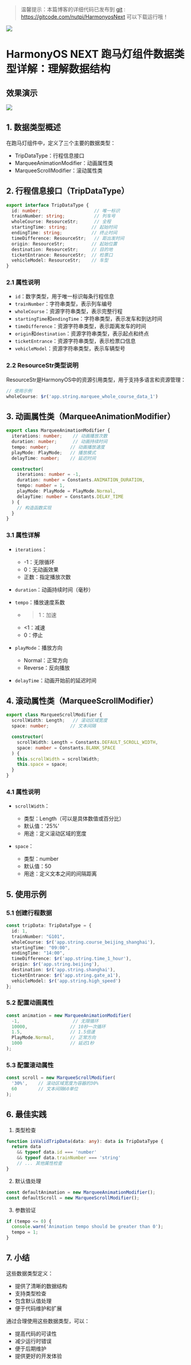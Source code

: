 > 温馨提示：本篇博客的详细代码已发布到 [git](https://gitcode.com/nutpi/HarmonyosNext) : https://gitcode.com/nutpi/HarmonyosNext 可以下载运行哦！

![](../images/img_b084eda4.png)

# HarmonyOS NEXT 跑马灯组件数据类型详解：理解数据结构
## 效果演示

![](../images/img_97896a98.png)
## 1. 数据类型概述

在跑马灯组件中，定义了三个主要的数据类型：
- TripDataType：行程信息接口
- MarqueeAnimationModifier：动画属性类
- MarqueeScrollModifier：滚动属性类

## 2. 行程信息接口（TripDataType）

```typescript
export interface TripDataType {
  id: number;                    // 唯一标识
  trainNumber: string;           // 列车号
  wholeCourse: ResourceStr;      // 全程
  startingTime: string;         // 起始时间
  endingTime: string;           // 终止时间
  timeDifference: ResourceStr;   // 距出发时间
  origin: ResourceStr;          // 起始位置
  destination: ResourceStr;     // 目的地
  ticketEntrance: ResourceStr;  // 检票口
  vehicleModel: ResourceStr;    // 车型
}
```

### 2.1 属性说明

- `id`：数字类型，用于唯一标识每条行程信息
- `trainNumber`：字符串类型，表示列车编号
- `wholeCourse`：资源字符串类型，表示完整行程
- `startingTime`和`endingTime`：字符串类型，表示发车和到达时间
- `timeDifference`：资源字符串类型，表示距离发车的时间
- `origin`和`destination`：资源字符串类型，表示起点和终点
- `ticketEntrance`：资源字符串类型，表示检票口信息
- `vehicleModel`：资源字符串类型，表示车辆型号

### 2.2 ResourceStr类型说明

ResourceStr是HarmonyOS中的资源引用类型，用于支持多语言和资源管理：
```typescript
// 使用示例
wholeCourse: $r('app.string.marquee_whole_course_data_1')
```

## 3. 动画属性类（MarqueeAnimationModifier）

```typescript
export class MarqueeAnimationModifier {
  iterations: number;    // 动画播放次数
  duration: number;      // 动画持续时间
  tempo: number;        // 动画播放速度
  playMode: PlayMode;   // 播放模式
  delayTime: number;    // 延迟时间

  constructor(
    iterations: number = -1,
    duration: number = Constants.ANIMATION_DURATION,
    tempo: number = 1,
    playMode: PlayMode = PlayMode.Normal,
    delayTime: number = Constants.DELAY_TIME
  ) {
    // 构造函数实现
  }
}
```

### 3.1 属性详解

- `iterations`：
  - -1：无限循环
  - 0：无动画效果
  - 正数：指定播放次数

- `duration`：动画持续时间（毫秒）
- `tempo`：播放速度系数
  - >1：加速
  - <1：减速
  - 0：停止

- `playMode`：播放方向
  - Normal：正常方向
  - Reverse：反向播放

- `delayTime`：动画开始前的延迟时间

## 4. 滚动属性类（MarqueeScrollModifier）

```typescript
export class MarqueeScrollModifier {
  scrollWidth: Length;   // 滚动区域宽度
  space: number;        // 文本间隔

  constructor(
    scrollWidth: Length = Constants.DEFAULT_SCROLL_WIDTH,
    space: number = Constants.BLANK_SPACE
  ) {
    this.scrollWidth = scrollWidth;
    this.space = space;
  }
}
```

### 4.1 属性说明

- `scrollWidth`：
  - 类型：Length（可以是具体数值或百分比）
  - 默认值：'25%'
  - 用途：定义滚动区域的宽度

- `space`：
  - 类型：number
  - 默认值：50
  - 用途：定义文本之间的间隔距离

## 5. 使用示例

### 5.1 创建行程数据

```typescript
const tripData: TripDataType = {
  id: 1,
  trainNumber: "G101",
  wholeCourse: $r('app.string.course_beijing_shanghai'),
  startingTime: "09:00",
  endingTime: "14:00",
  timeDifference: $r('app.string.time_1_hour'),
  origin: $r('app.string.beijing'),
  destination: $r('app.string.shanghai'),
  ticketEntrance: $r('app.string.gate_a1'),
  vehicleModel: $r('app.string.high_speed')
};
```

### 5.2 配置动画属性

```typescript
const animation = new MarqueeAnimationModifier(
  -1,                    // 无限循环
  10000,                // 10秒一次循环
  1.5,                  // 1.5倍速
  PlayMode.Normal,      // 正常方向
  1000                  // 延迟1秒
);
```

### 5.3 配置滚动属性

```typescript
const scroll = new MarqueeScrollModifier(
  '30%',    // 滚动区域宽度为容器的30%
  60        // 文本间隔60单位
);
```

## 6. 最佳实践

1. 类型检查
```typescript
function isValidTripData(data: any): data is TripDataType {
  return data 
    && typeof data.id === 'number'
    && typeof data.trainNumber === 'string'
    // ... 其他属性检查
}
```

2. 默认值处理
```typescript
const defaultAnimation = new MarqueeAnimationModifier();
const defaultScroll = new MarqueeScrollModifier();
```

3. 参数验证
```typescript
if (tempo <= 0) {
  console.warn('Animation tempo should be greater than 0');
  tempo = 1;
}
```

## 7. 小结

这些数据类型定义：
- 提供了清晰的数据结构
- 支持类型检查
- 包含默认值处理
- 便于代码维护和扩展

通过合理使用这些数据类型，可以：
- 提高代码的可读性
- 减少运行时错误
- 便于后期维护
- 提供更好的开发体验
